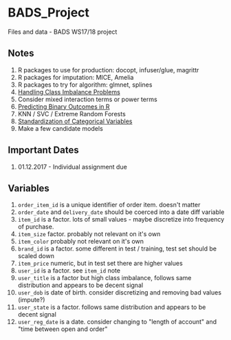 # BADS_Project

Files and data - BADS WS17/18 project

## Notes

1. R packages to use for production: docopt, infuser/glue, magrittr
2. R packages for imputation: MICE, Amelia
3. R packages to try for algorithm: glmnet, splines
4. [Handling Class Imbalance Problems](https://www.analyticsvidhya.com/blog/2016/03/practical-guide-deal-imbalanced-classification-problems/)
5. Consider mixed interaction terms or power terms
6. [Predicting Binary Outcomes in R](https://amunategui.github.io/binary-outcome-modeling/)
7. KNN / SVC / Extreme Random Forests
8. [Standardization of Categorical Variables](https://stats.stackexchange.com/questions/68077/are-categorical-variables-standardized-differently-in-penalized-regression)
9. Make a few candidate models

## Important Dates

1. 01.12.2017 - Individual assignment due

## Variables

1. `order_item_id` is a unique identifier of order item. doesn't matter
2. `order_date` and `delivery_date` should be coerced into a date diff variable
3. `item_id` is a factor. lots of small values - maybe discretize into frequency of purchase.
4. `item_size` factor. probably not relevant on it's own
5. `item_color` probably not relevant on it's own
6. `brand_id` is a factor. some different in test / training, test set should be scaled down
7. `item_price` numeric, but in test set there are higher values
8. `user_id` is a factor. see `item_id` note
9. `user_title` is a factor but high class imbalance, follows same distribution and appears to be decent signal
10. `user_dob` is date of birth. consider discretizing and removing bad values (impute?)
11. `user_state` is a factor. follows same distribution and appears to be decent signal
12. `user_reg_date` is a date. consider changing to "length of account" and "time between open and order"
